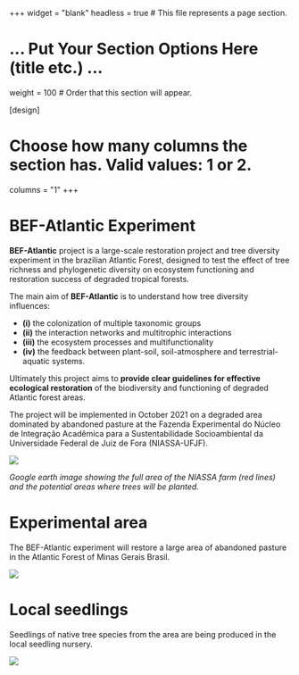 +++
widget = "blank"
headless = true  # This file represents a page section.

# ... Put Your Section Options Here (title etc.) ...
weight = 100  # Order that this section will appear.

[design]
  # Choose how many columns the section has. Valid values: 1 or 2.
  columns = "1"
+++

# BEF-Atlantic Experiment

**BEF-Atlantic** project is a large-scale restoration project and tree diversity experiment in the brazilian Atlantic Forest, designed to test the effect of tree richness and phylogenetic diversity on ecosystem functioning and restoration success of degraded tropical forests. 

The main aim of **BEF-Atlantic** is to understand how tree diversity influences: 
* **(i)** the colonization of multiple taxonomic groups
* **(ii)** the interaction networks and multitrophic interactions  
* **(iii)** the ecosystem processes and multifunctionality  
* **(iv)** the feedback between plant-soil, soil-atmosphere and terrestrial-aquatic systems. 

Ultimately this project aims to **provide clear guidelines for effective ecological restoration** of the biodiversity and functioning of degraded Atlantic forest areas. 

The project will be implemented in October 2021 on a degraded area dominated by abandoned pasture at the Fazenda Experimental do Núcleo de Integração Acadêmica para a Sustentabilidade Socioambiental da Universidade Federal de Juiz de Fora (NIASSA-UFJF). 

![](/desenho/body_files/BEF.jpg)

*Google earth image showing the full area of the NIASSA farm (red lines) and the potential 
areas where trees will be planted.*

# Experimental area

The BEF-Atlantic experiment will restore a large area of abandoned pasture in the Atlantic Forest of Minas Gerais Brasil.

![](/home/experiment_files/niassa_vista_casa_montanha.jpeg)

# Local seedlings 

Seedlings of native tree species from the area are being produced in the local seedling nursery.

![](/home/experiment_files/niassa_viveiro_de_mudas.jpeg)


